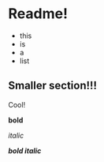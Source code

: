 # Readme!

* this 
* is 
* a 
* list

## Smaller section!!!

Cool!

**bold**

*italic*

***bold italic***

